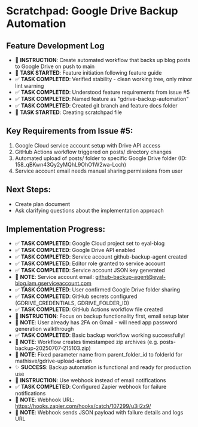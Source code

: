 # Scratchpad: Google Drive Backup Automation

## Feature Development Log

- 📣 **INSTRUCTION**: Create automated workflow that backs up blog posts to Google Drive on push to main
- 🏁 **TASK STARTED**: Feature initiation following feature guide
- ✅ **TASK COMPLETED**: Verified stability - clean working tree, only minor lint warning
- ✅ **TASK COMPLETED**: Understood feature requirements from issue #5
- ✅ **TASK COMPLETED**: Named feature as "gdrive-backup-automation"
- ✅ **TASK COMPLETED**: Created git branch and feature docs folder
- 🏁 **TASK STARTED**: Creating scratchpad file

## Key Requirements from Issue #5:
1. Google Cloud service account setup with Drive API access
2. GitHub Actions workflow triggered on posts/ directory changes
3. Automated upload of posts/ folder to specific Google Drive folder (ID: 158_qBKwn43Qy2yMQhL9OhO1W2wa-Lcch)
4. Service account email needs manual sharing permissions from user

## Next Steps:
- Create plan document
- Ask clarifying questions about the implementation approach

## Implementation Progress:
- ✅ **TASK COMPLETED**: Google Cloud project set to eyal-blog
- ✅ **TASK COMPLETED**: Google Drive API enabled
- ✅ **TASK COMPLETED**: Service account github-backup-agent created
- ✅ **TASK COMPLETED**: Editor role granted to service account
- ✅ **TASK COMPLETED**: Service account JSON key generated
- 📝 **NOTE**: Service account email: github-backup-agent@eyal-blog.iam.gserviceaccount.com
- ✅ **TASK COMPLETED**: User confirmed Google Drive folder sharing
- ✅ **TASK COMPLETED**: GitHub secrets configured (GDRIVE_CREDENTIALS, GDRIVE_FOLDER_ID)
- ✅ **TASK COMPLETED**: GitHub Actions workflow file created
- 📣 **INSTRUCTION**: Focus on backup functionality first, email setup later
- 📝 **NOTE**: User already has 2FA on Gmail - will need app password generation walkthrough
- ✅ **TASK COMPLETED**: Basic backup workflow working successfully!
- 📝 **NOTE**: Workflow creates timestamped zip archives (e.g. posts-backup-20250707-215103.zip)
- 📝 **NOTE**: Fixed parameter name from parent_folder_id to folderId for mathisve/gdrive-upload-action
- ✨ **SUCCESS**: Backup automation is functional and ready for production use
- 📣 **INSTRUCTION**: Use webhook instead of email notifications 
- ✅ **TASK COMPLETED**: Configured Zapier webhook for failure notifications
- 📝 **NOTE**: Webhook URL: https://hooks.zapier.com/hooks/catch/107299/u3il2z9/
- 📝 **NOTE**: Webhook sends JSON payload with failure details and logs URL
